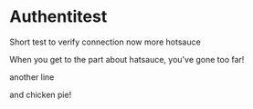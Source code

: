 # Authentitest
Short test to verify connection
now more hotsauce

When you get to the part about hatsauce, you've gone too far!

another line

and chicken pie!
